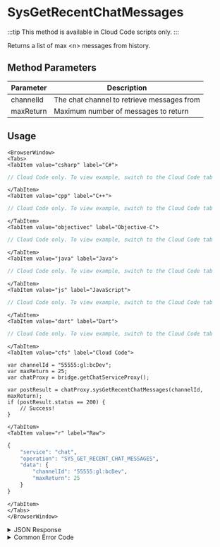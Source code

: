 # SysGetRecentChatMessages

:::tip
This method is available in Cloud Code scripts only.
:::

Returns a list of max \<n\> messages from history.



<PartialServop service_name="chat" operation_name="SYS_GET_RECENT_CHAT_MESSAGES" />

## Method Parameters
Parameter | Description
--------- | -----------
channelId | The chat channel to retrieve messages from
maxReturn | Maximum number of messages to return

## Usage

```mdx-code-block
<BrowserWindow>
<Tabs>
<TabItem value="csharp" label="C#">
```

```csharp
// Cloud Code only. To view example, switch to the Cloud Code tab
```

```mdx-code-block
</TabItem>
<TabItem value="cpp" label="C++">
```

```cpp
// Cloud Code only. To view example, switch to the Cloud Code tab
```

```mdx-code-block
</TabItem>
<TabItem value="objectivec" label="Objective-C">
```

```objectivec
// Cloud Code only. To view example, switch to the Cloud Code tab
```

```mdx-code-block
</TabItem>
<TabItem value="java" label="Java">
```

```java
// Cloud Code only. To view example, switch to the Cloud Code tab
```

```mdx-code-block
</TabItem>
<TabItem value="js" label="JavaScript">
```

```javascript
// Cloud Code only. To view example, switch to the Cloud Code tab
```

```mdx-code-block
</TabItem>
<TabItem value="dart" label="Dart">
```

```dart
// Cloud Code only. To view example, switch to the Cloud Code tab
```

```mdx-code-block
</TabItem>
<TabItem value="cfs" label="Cloud Code">
```

```cfscript
var channelId = "55555:gl:bcDev";
var maxReturn = 25;
var chatProxy = bridge.getChatServiceProxy();

var postResult = chatProxy.sysGetRecentChatMessages(channelId, maxReturn);
if (postResult.status == 200) {
    // Success!
}
```

```mdx-code-block
</TabItem>
<TabItem value="r" label="Raw">
```

```r
{
	"service": "chat",
	"operation": "SYS_GET_RECENT_CHAT_MESSAGES",
	"data": {
		"channelId": "55555:gl:bcDev",
		"maxReturn": 25
	}
}
```

```mdx-code-block
</TabItem>
</Tabs>
</BrowserWindow>
```

<details>
<summary>JSON Response</summary>

```json
{
    "status": 200,
    "data": {
        "messages": [
            {
                "date": 1529947494687,
                "ver": 1,
                "msgId": "783333117279792",
                "from": {
                    "id": "f0bdf734-f5ed-4617-8f40-62795dc82932",
                    "name": "Paul Winterhalder",
                    "pic": null
                },
                "chId": "55555:gl:<%= data.branding.productName %>Dev",
                "content": {
                    "text": "This is a test"
                }
            },
            {
                "date": 1529948166604,
                "ver": 1,
                "msgId": "783333461301297",
                "from": {
                    "id": "3b87aaa8-b47a-4096-9809-ce0da77ae60d",
                    "name": "",
                    "pic": null
                },
                "chId": "55555:gl:<%= data.branding.productName %>Dev",
                "content": {
                    "text": "Hello world"
                }
            }
        ]
    }
}
```
</details>

<details>
<summary>Common Error Code</summary>

### Status Codes
Code | Name | Description
---- | ---- | -----------
40601 | RTT_NOT_ENABLED | RTT must be enabled for this feature
40603 | CHAT_UNRECOGNIZED_CHANNEL | The specified channel is invalid
40616 | CLOUD_CODE_ONLY | Method only available via cloud code

</details>


